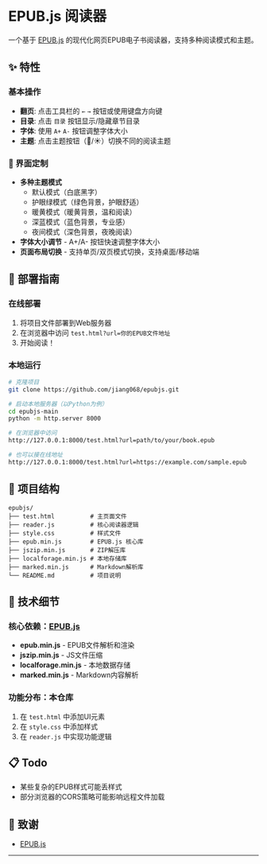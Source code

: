 # EPUB.js 阅读器

一个基于 [EPUB.js](https://github.com/futurepress/epub.js) 的现代化网页EPUB电子书阅读器，支持多种阅读模式和主题。

## ✨ 特性

### 基本操作
- **翻页**: 点击工具栏的 `←` `→` 按钮或使用键盘方向键
- **目录**: 点击 `目录` 按钮显示/隐藏章节目录
- **字体**: 使用 `A+` `A-` 按钮调整字体大小
- **主题**: 点击主题按钮（🌙/☀）切换不同的阅读主题

### 🎨 界面定制
- **多种主题模式**
  - 默认模式（白底黑字）
  - 护眼绿模式（绿色背景，护眼舒适）
  - 暖黄模式（暖黄背景，温和阅读）
  - 深蓝模式（蓝色背景，专业感）
  - 夜间模式（深色背景，夜晚阅读）
- **字体大小调节** - A+/A- 按钮快速调整字体大小
- **页面布局切换** - 支持单页/双页模式切换，支持桌面/移动端

## 🚀 部署指南

### 在线部署
1. 将项目文件部署到Web服务器
2. 在浏览器中访问 `test.html?url=你的EPUB文件地址`
3. 开始阅读！

### 本地运行
```bash
# 克隆项目
git clone https://github.com/jiang068/epubjs.git

# 启动本地服务器（以Python为例）
cd epubjs-main
python -m http.server 8000

# 在浏览器中访问
http://127.0.0.1:8000/test.html?url=path/to/your/book.epub

# 也可以接在线地址
http://127.0.0.1:8000/test.html?url=https://example.com/sample.epub
```

## 📁 项目结构

```
epubjs/
├── test.html          # 主页面文件
├── reader.js          # 核心阅读器逻辑
├── style.css          # 样式文件
├── epub.min.js        # EPUB.js 核心库
├── jszip.min.js       # ZIP解压库
├── localforage.min.js # 本地存储库
├── marked.min.js      # Markdown解析库
└── README.md          # 项目说明
```

## 🔧 技术细节

### 核心依赖：[EPUB.js](https://github.com/intity/epub-js)
- **epub.min.js** - EPUB文件解析和渲染
- **jszip.min.js** - JS文件压缩
- **localforage.min.js** - 本地数据存储
- **marked.min.js** - Markdown内容解析

### 功能分布：本仓库
1. 在 `test.html` 中添加UI元素
2. 在 `style.css` 中添加样式
3. 在 `reader.js` 中实现功能逻辑

## 📋 Todo

- 某些复杂的EPUB样式可能丢样式
- 部分浏览器的CORS策略可能影响远程文件加载

## 🙏 致谢

- [EPUB.js](https://github.com/intity/epub-js)

---
